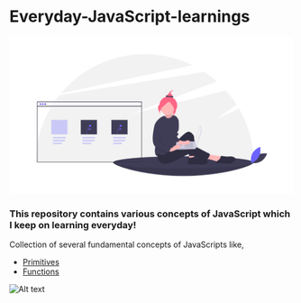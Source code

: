 # Everyday-JavaScript-learnings
![alt text](undraw_web_development_w2vv.png)
### This repository contains various concepts of JavaScript which I keep on learning everyday!
Collection of several fundamental concepts of JavaScripts like,
* [Primitives](/primitives.md)
* [Functions](/Functions.md)


![Alt text](https://miro.medium.com/max/800/1*bxEkHw1xewxOFjmGunb-Cw.png)
